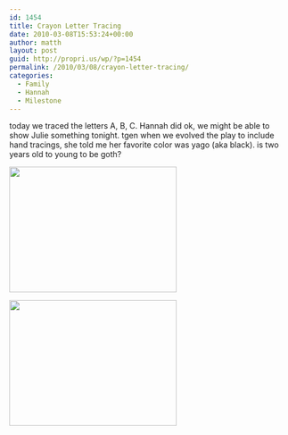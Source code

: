```yaml
---
id: 1454
title: Crayon Letter Tracing
date: 2010-03-08T15:53:24+00:00
author: matth
layout: post
guid: http://propri.us/wp/?p=1454
permalink: /2010/03/08/crayon-letter-tracing/
categories:
  - Family
  - Hannah
  - Milestone
---
```

today we traced the letters A, B, C. Hannah did ok, we might be able to show Julie something tonight. tgen when we evolved the play to include hand tracings, she told me her favorite color was yago (aka black). is two years old to young to be goth? 

[<img src="http://hippeelee.com/blog/wp-content/uploads/2010/03/l_1600_1200_1FB28509-D118-418A-BE30-C5086B20A520.jpeg" alt="" width="300" height="225" class="alignnone size-full wp-image-364" />](http://hippeelee.com/blog/wp-content/uploads/2010/03/l_1600_1200_1FB28509-D118-418A-BE30-C5086B20A520.jpeg)

[<img src="http://hippeelee.com/blog/wp-content/uploads/2010/03/l_1600_1200_A74DFAE9-83FF-4801-91DC-2367ECA7C435.jpeg" alt="" width="300" height="225" class="alignnone size-full wp-image-364" />](http://hippeelee.com/blog/wp-content/uploads/2010/03/l_1600_1200_A74DFAE9-83FF-4801-91DC-2367ECA7C435.jpeg)